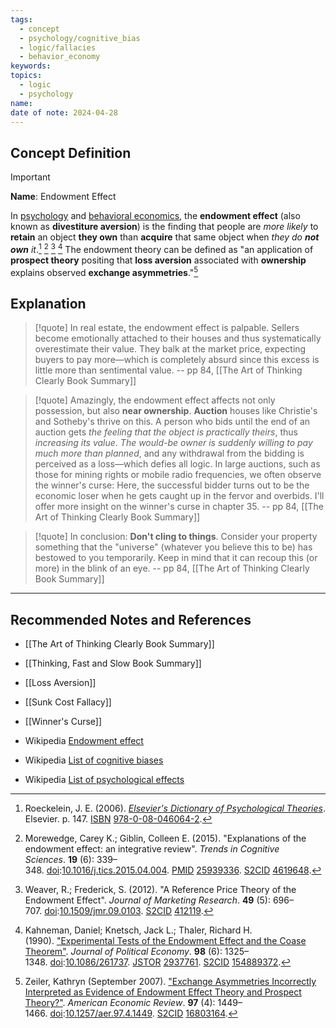 ```yaml
---
tags:
  - concept
  - psychology/cognitive_bias
  - logic/fallacies
  - behavior_economy
keywords: 
topics:
  - logic
  - psychology
name: 
date of note: 2024-04-28
---
```


## Concept Definition

>[!important]
>**Name**:  Endowment Effect
>
>In [psychology](https://en.wikipedia.org/wiki/Psychology "Psychology") and [behavioral economics](https://en.wikipedia.org/wiki/Behavioral_economics "Behavioral economics"), the **endowment effect** (also known as **divestiture aversion**) is the finding that people are *more likely* to **retain** an object **they own** than **acquire** that same object when *they do **not own** it*.[^1] [^2] [^3] [^4] The endowment theory can be defined as "an application of **prospect theory** positing that **loss aversion** associated with **ownership** explains observed **exchange asymmetries**."[^5]



## Explanation

>[!quote]
>In real estate, the endowment effect is palpable. Sellers become emotionally attached to their houses and thus systematically overestimate their value. They balk at the market price, expecting buyers to pay more—which is completely absurd since this excess is little more than sentimental value.
>-- pp 84, [[The Art of Thinking Clearly Book Summary]]

>[!quote]
>Amazingly, the endowment effect affects not only possession, but also **near ownership**. **Auction** houses like Christie's and Sotheby's thrive on this. A person who bids until the end of an auction gets *the feeling that the object is practically theirs*, thus *increasing its value*. *The would-be owner is suddenly willing to pay much more than planned*, and any withdrawal from the bidding is perceived as a loss—which defies all logic. In large auctions, such as those for mining rights or mobile radio frequencies, we often observe the winner's curse: Here, the successful bidder turns out to be the economic loser when he gets caught up in the fervor and overbids. I'll offer more insight on the winner's curse in chapter 35.
>-- pp 84, [[The Art of Thinking Clearly Book Summary]]

>[!quote]
>In conclusion: **Don't cling to things**. Consider your property something that the "universe" (whatever you believe this to be) has bestowed to you temporarily. Keep in mind that it can recoup this (or more) in the blink of an eye.
>-- pp 84, [[The Art of Thinking Clearly Book Summary]]




-----------
##  Recommended Notes and References

- [[The Art of Thinking Clearly Book Summary]]
- [[Thinking, Fast and Slow Book Summary]]
- [[Loss Aversion]]
- [[Sunk Cost Fallacy]]
- [[Winner's Curse]]

- Wikipedia [Endowment effect](https://en.wikipedia.org/wiki/Endowment_effect)
- Wikipedia [List of cognitive biases](https://en.wikipedia.org/wiki/List_of_cognitive_biases)
- Wikipedia [List of psychological effects](https://en.wikipedia.org/wiki/List_of_psychological_effects)

[^1]: Roeckelein, J. E. (2006). [_Elsevier's Dictionary of Psychological Theories_](https://books.google.com/books?id=1Yn6NZgxvssC&pg=PA147). Elsevier. p. 147. [ISBN](https://en.wikipedia.org/wiki/ISBN_(identifier) "ISBN (identifier)") [978-0-08-046064-2](https://en.wikipedia.org/wiki/Special:BookSources/978-0-08-046064-2 "Special:BookSources/978-0-08-046064-2").

[^2]: Morewedge, Carey K.; Giblin, Colleen E. (2015). "Explanations of the endowment effect: an integrative review". _Trends in Cognitive Sciences_. **19** (6): 339–348. [doi](https://en.wikipedia.org/wiki/Doi_(identifier) "Doi (identifier)"):[10.1016/j.tics.2015.04.004](https://doi.org/10.1016%2Fj.tics.2015.04.004). [PMID](https://en.wikipedia.org/wiki/PMID_(identifier) "PMID (identifier)") [25939336](https://pubmed.ncbi.nlm.nih.gov/25939336). [S2CID](https://en.wikipedia.org/wiki/S2CID_(identifier) "S2CID (identifier)") [4619648](https://api.semanticscholar.org/CorpusID:4619648).

[^3]: Weaver, R.; Frederick, S. (2012). "A Reference Price Theory of the Endowment Effect". _Journal of Marketing Research_. **49** (5): 696–707. [doi](https://en.wikipedia.org/wiki/Doi_(identifier) "Doi (identifier)"):[10.1509/jmr.09.0103](https://doi.org/10.1509%2Fjmr.09.0103). [S2CID](https://en.wikipedia.org/wiki/S2CID_(identifier) "S2CID (identifier)") [412119](https://api.semanticscholar.org/CorpusID:412119).

[^4]: Kahneman, Daniel; Knetsch, Jack L.; Thaler, Richard H. (1990). ["Experimental Tests of the Endowment Effect and the Coase Theorem"](https://doi.org/10.1086%2F261737). _Journal of Political Economy_. **98** (6): 1325–1348. [doi](https://en.wikipedia.org/wiki/Doi_(identifier) "Doi (identifier)"):[10.1086/261737](https://doi.org/10.1086%2F261737). [JSTOR](https://en.wikipedia.org/wiki/JSTOR_(identifier) "JSTOR (identifier)") [2937761](https://www.jstor.org/stable/2937761). [S2CID](https://en.wikipedia.org/wiki/S2CID_(identifier) "S2CID (identifier)") [154889372](https://api.semanticscholar.org/CorpusID:154889372).

[^5]: Zeiler, Kathryn (September 2007). ["Exchange Asymmetries Incorrectly Interpreted as Evidence of Endowment Effect Theory and Prospect Theory?"](https://scholarship.law.bu.edu/faculty_scholarship/454). _American Economic Review_. **97** (4): 1449–1466. [doi](https://en.wikipedia.org/wiki/Doi_(identifier) "Doi (identifier)"):[10.1257/aer.97.4.1449](https://doi.org/10.1257%2Faer.97.4.1449). [S2CID](https://en.wikipedia.org/wiki/S2CID_(identifier) "S2CID (identifier)") [16803164](https://api.semanticscholar.org/CorpusID:16803164).